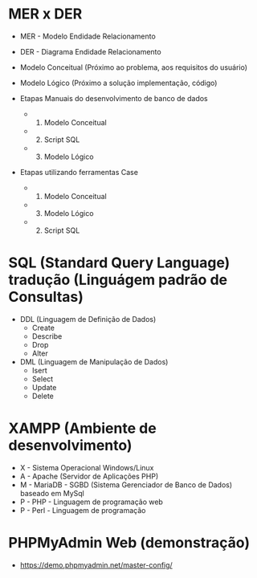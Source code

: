 # MER x DER
- MER - Modelo Endidade Relacionamento
- DER - Diagrama Endidade Relacionamento

- Modelo Conceitual (Próximo ao problema, aos requisitos do usuário)
- Modelo Lógico (Próximo a solução implementação, código)

- Etapas Manuais do desenvolvimento de banco de dados
	- 1. Modelo Conceitual
	- 2. Script SQL
	- 3. Modelo Lógico
- Etapas utilizando ferramentas Case
	- 1. Modelo Conceitual 
	- 3. Modelo Lógico
	- 2. Script SQL
	
# SQL (Standard Query Language) tradução (Linguágem padrão de Consultas)
- DDL (Linguagem de Definição de Dados)
	- Create
	- Describe
	- Drop
	- Alter
- DML (Linguagem de Manipulação de Dados)
	- Isert
	- Select
	- Update
	- Delete

# XAMPP (Ambiente de desenvolvimento)
- X - Sistema Operacional Windows/Linux
- A - Apache (Servidor de Aplicações PHP)
- M - MariaDB - SGBD (Sistema Gerenciador de Banco de Dados) baseado em MySql
- P - PHP - Linguagem de programação web
- P - Perl - Linguagem de programação

# PHPMyAdmin Web (demonstração)
- https://demo.phpmyadmin.net/master-config/